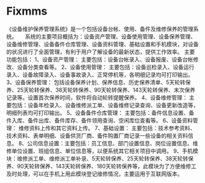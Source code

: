 # Fixmms
 《设备维护保养管理系统》是一个包括设备台帐、使用、备件及维修保养的管理系统。　　系统的主要项目概括为：设备资产管理、设备使用管理、设备保养管理、设备维修管理、设备备件仓库管理、设备资料管理、基础设置和手机模块，对设备的状况进行了全面管理，有利于用户了解设备的最新状态，提供工作效率。  主要功能包括：  1、设备资产管理： 主要包括：设备台帐录入、设备报废、设备台帐修改、设备分类查看等。  2、设备使用管理： 主要包括：设备巡检录入、设备运行录入、设备故障录入、设备事故录入、正常停机等，各明细记录均可打印输出。  3、设备保养管理： 包括设备保养计划、保养信息、历史保养清单、5天轮转保养、25天轮转保养、38天轮转保养、90天轮转保养、143天轮转保养、末次保养记录等。设置首次保养时间，软件将自动轮转提醒保养。  4、设备维修管理： 主要包括：设备年检录入、设备维修派工单、设备维修记录查询、设备更新改造等，明细列表均可打印输出。  5、设备备件仓库管理： 主要包括：备件信息设置、备件入库、备件出库、备件库存、备件领用查询、空闲库位查看等。  6、设备资料管理： 维修资料上传和其它资料上传。  7、基础设置： 主要包括：技术参考资料、技术资料、表单明细、设备供货厂商、备件购置厂商记录一些设备的相关资料信息。  8、公司信息设置：主要包括：员工信息、部门设置信息、岗位设置信息、维修单位设置、班组信息、单位信息等，以便系统其它相关项目中调用。  9、手机模块：维修派工单、维修派工单补录、5天轮转保养、25天轮转保养、38天轮转保养、90天轮转保养、143天轮转保养、180天轮转保养等，此模块为了方便维修工及时处理，可以在手机上用此模块登记维修情况，主要运用于互联网版本。
